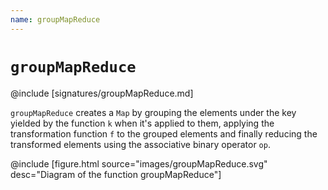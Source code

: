 ```yaml
---
name: groupMapReduce
---
```


# `groupMapReduce`

@include [signatures/groupMapReduce.md]

`groupMapReduce` creates a `Map` by grouping the elements under the key yielded by the function `k` when it's applied to them, applying the transformation function `f` to the grouped elements and finally reducing the transformed elements using the associative binary operator `op`.

@include [figure.html source="images/groupMapReduce.svg" desc="Diagram of the function groupMapReduce"]
